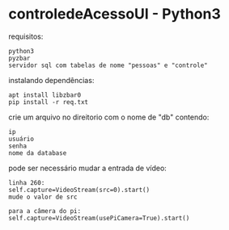 # controledeAcessoUI - Python3

requisitos:
```
python3
pyzbar
servidor sql com tabelas de nome "pessoas" e "controle"
```

instalando dependências:
```
apt install libzbar0
pip install -r req.txt
```
crie um arquivo no direitorio com o nome de "db" contendo:
```
ip
usuário
senha
nome da database
```
pode ser necessário mudar a entrada de vídeo:
```
linha 260:
self.capture=VideoStream(src=0).start()
mude o valor de src

para a câmera do pi:
self.capture=VideoStream(usePiCamera=True).start()

```
